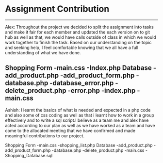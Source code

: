 # Assignment Contribution
-----------------------------------------------------------------------------------------------------------------------------------------------------------------------------------
Alex:
Throughout the project we decided to split the assignment into tasks and make it fair for each member and updated the each version on to git hub as well as that, we would have calls outside of class in which we would work together to finish the task. Based on our understanding on the topic and seeking help, I feel comfortable knowing that we all have a full understanding of what we have done. 

Shopping Form
     -main.css
     -Index.php
Database
    -add_product.php
    -add_product_form.php
    -database.php
    -database_error.php
    -delete_product.php
    -error.php
    -index.php
    -main.css
-----------------------------------------------------------------------------------------------------------------------------------------------------------------------------------
Ashish:
I learnt the basics of what is needed and expected in a php code  and also some of css coding as well as that i learnt how to work in a group effectively and to write a sql script.I believe as a team me and alex have acted according to our plan as well as we have worked as a team and have come to the allocated meeting that we have confirmed and made meaningful contributions to our project.

Shopping Form
     -main.css
     -shopping_list.php
Database
    -add_product.php
    -add_product_form.php
    -database.php
    -delete_product.php
    -main.css
    -Shopping_Database.sql
